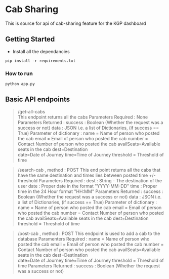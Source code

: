 # Cab Sharing

This is source for api of cab-sharing feature for the KGP dashboard

## Getting Started

- Install all the dependancies 
```
pip install -r requirements.txt
```
### How to run 

```
python app.py
```

## Basic API endpoints

 > /get-all-cabs  
 	This endpoint returns all the cabs 
 	Parameters Required : 
 		None 
	Parameters Returned : 
		success : Boolean (Whether the request was a success or not)
		data    : JSON i.e. a list of Dictionaries, (if success == True)
				  Parameter of dictionary : name = Name of person who posted the cab 
											email = Email of person who posted the cab
											number = Contact Number of person who posted the cab
											availSeats=Available seats in the cab 
											dest=Destination	
											date=Date of Journey
											time=Time of Journey
											threshold = Threshold of time

> /search-cab , method : POST
	This end point returns all the cabs that have the same destination and times lies between posted time +/- threshold
	Parameters Required :
		dest : String - The destination of the user
		date : Proper date in the format "YYYY-MM-DD"
		time : Proper time in the 24 Hour format "HH:MM" 
	Parameters Returned : 
		success : Boolean (Whether the request was a success or not)
		data 	: JSON i.e. a list of Dictionaries,  (if success == True)
				  Parameter of dictionary : name = Name of person who posted the cab 
											email = Email of person who posted the cab
											number = Contact Number of person who posted the cab
											availSeats=Available seats in the cab 
											dest=Destination
											threshold = Threshold of time

> /post-cab , method : POST
	This endpoint is used to add a cab to the database
	Paramenters Required : 
		name = Name of person who posted the cab 
		email = Email of person who posted the cab
		number = Contact Number of person who posted the cab
		availSeats=Available seats in the cab 
		dest=Destination	
		date=Date of Journey
		time=Time of Journey
		threshold = Threshold of time
	Parameters Returned : 
		success : Boolean (Whether the request was a success or not)

